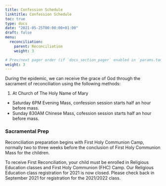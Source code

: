 ```yaml
---
title: Confession Schedule
linktitle: Confession Schedule
toc: true
type: docs
date: "2021-05-25T00:00:00+01:00"
draft: false
menu:
  reconciliation:
    parent: Reconciliation
    weight: 3

# Prev/next pager order (if `docs_section_pager` enabled in `params.toml`)
weight: 3
---
```


During the epidemic, we can receive the grace of God through the sacrament of reconciliation using the following methods:
1. At Church of The Holy Name of Mary
  - Saturday 6PM Evening Mass, confession session starts half an hour before mass.
  - Sunday 830AM Chinese Mass, cofession session starts half an hour before mass.

### Sacramental Prep
Reconciliation preparation begins with First Holy Communion Camp, normally two to three weeks before the conclusion of First Holy Communion Mass for the children.

To receive First Reconciliation, your child must be enrolled in Religious Education classes and First Holy Communion (FHC) Camp. Our Religious Education class registration for 2021 is now closed. Please check back in September 2021 for registration for the 2021/2022 class.
